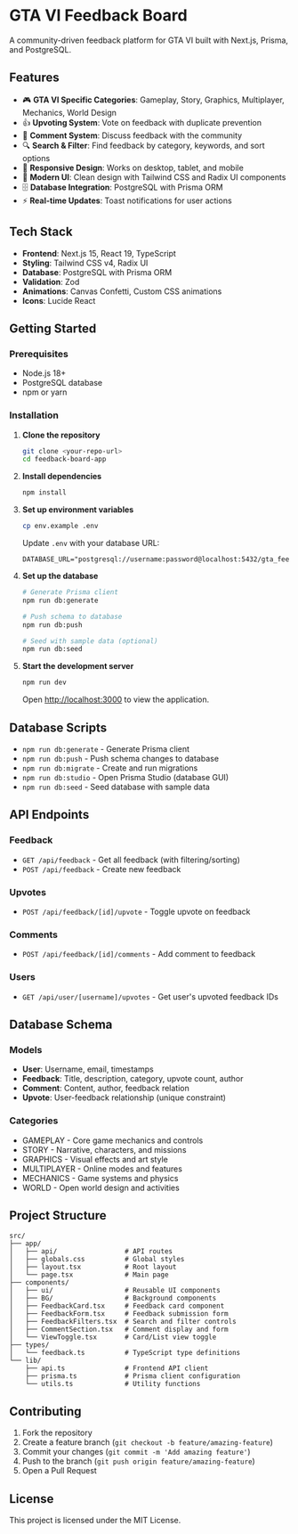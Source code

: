 # GTA VI Feedback Board

A community-driven feedback platform for GTA VI built with Next.js, Prisma, and PostgreSQL.

## Features

- 🎮 **GTA VI Specific Categories**: Gameplay, Story, Graphics, Multiplayer, Mechanics, World Design
- 👍 **Upvoting System**: Vote on feedback with duplicate prevention
- 💬 **Comment System**: Discuss feedback with the community
- 🔍 **Search & Filter**: Find feedback by category, keywords, and sort options
- 📱 **Responsive Design**: Works on desktop, tablet, and mobile
- 🎨 **Modern UI**: Clean design with Tailwind CSS and Radix UI components
- 🗄️ **Database Integration**: PostgreSQL with Prisma ORM
- ⚡ **Real-time Updates**: Toast notifications for user actions

## Tech Stack

- **Frontend**: Next.js 15, React 19, TypeScript
- **Styling**: Tailwind CSS v4, Radix UI
- **Database**: PostgreSQL with Prisma ORM
- **Validation**: Zod
- **Animations**: Canvas Confetti, Custom CSS animations
- **Icons**: Lucide React

## Getting Started

### Prerequisites

- Node.js 18+ 
- PostgreSQL database
- npm or yarn

### Installation

1. **Clone the repository**
   ```bash
   git clone <your-repo-url>
   cd feedback-board-app
   ```

2. **Install dependencies**
   ```bash
   npm install
   ```

3. **Set up environment variables**
   ```bash
   cp env.example .env
   ```
   
   Update `.env` with your database URL:
   ```env
   DATABASE_URL="postgresql://username:password@localhost:5432/gta_feedback_db"
   ```

4. **Set up the database**
   ```bash
   # Generate Prisma client
   npm run db:generate
   
   # Push schema to database
   npm run db:push
   
   # Seed with sample data (optional)
   npm run db:seed
   ```

5. **Start the development server**
   ```bash
   npm run dev
   ```

   Open [http://localhost:3000](http://localhost:3000) to view the application.

## Database Scripts

- `npm run db:generate` - Generate Prisma client
- `npm run db:push` - Push schema changes to database
- `npm run db:migrate` - Create and run migrations
- `npm run db:studio` - Open Prisma Studio (database GUI)
- `npm run db:seed` - Seed database with sample data

## API Endpoints

### Feedback
- `GET /api/feedback` - Get all feedback (with filtering/sorting)
- `POST /api/feedback` - Create new feedback

### Upvotes
- `POST /api/feedback/[id]/upvote` - Toggle upvote on feedback

### Comments
- `POST /api/feedback/[id]/comments` - Add comment to feedback

### Users
- `GET /api/user/[username]/upvotes` - Get user's upvoted feedback IDs

## Database Schema

### Models
- **User**: Username, email, timestamps
- **Feedback**: Title, description, category, upvote count, author
- **Comment**: Content, author, feedback relation
- **Upvote**: User-feedback relationship (unique constraint)

### Categories
- GAMEPLAY - Core game mechanics and controls
- STORY - Narrative, characters, and missions
- GRAPHICS - Visual effects and art style
- MULTIPLAYER - Online modes and features
- MECHANICS - Game systems and physics
- WORLD - Open world design and activities

## Project Structure

```
src/
├── app/
│   ├── api/                 # API routes
│   ├── globals.css          # Global styles
│   ├── layout.tsx           # Root layout
│   └── page.tsx             # Main page
├── components/
│   ├── ui/                  # Reusable UI components
│   ├── BG/                  # Background components
│   ├── FeedbackCard.tsx     # Feedback card component
│   ├── FeedbackForm.tsx     # Feedback submission form
│   ├── FeedbackFilters.tsx  # Search and filter controls
│   ├── CommentSection.tsx   # Comment display and form
│   └── ViewToggle.tsx       # Card/List view toggle
├── types/
│   └── feedback.ts          # TypeScript type definitions
└── lib/
    ├── api.ts               # Frontend API client
    ├── prisma.ts            # Prisma client configuration
    └── utils.ts             # Utility functions
```

## Contributing

1. Fork the repository
2. Create a feature branch (`git checkout -b feature/amazing-feature`)
3. Commit your changes (`git commit -m 'Add amazing feature'`)
4. Push to the branch (`git push origin feature/amazing-feature`)
5. Open a Pull Request

## License

This project is licensed under the MIT License.
